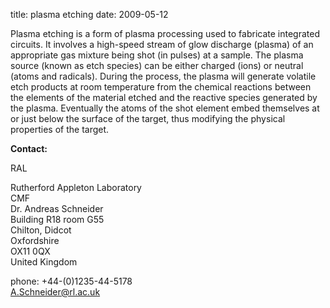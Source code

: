 title: plasma etching
date: 2009-05-12 

Plasma etching is a form of plasma processing used to fabricate integrated circuits. It involves a high-speed stream of glow discharge (plasma) of an appropriate gas mixture being shot (in pulses) at a sample. The plasma source (known as etch species) can be either charged (ions) or neutral (atoms and radicals). During the process, the plasma will generate volatile etch products at room temperature from the chemical reactions between the elements of the material etched and the reactive species generated by the plasma. Eventually the atoms of the shot element embed themselves at or just below the surface of the target, thus modifying the physical properties of the target.
<!--break-->
__Contact:__

RAL

Rutherford Appleton Laboratory  
CMF  
Dr. Andreas Schneider  
Building R18 room G55   
Chilton, Didcot  
Oxfordshire   
OX11 0QX   
United Kingdom  

phone: +44-(0)1235-44-5178  
A.Schneider@rl.ac.uk